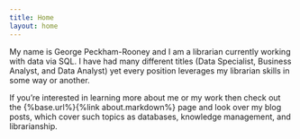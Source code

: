 ```yaml
---
title: Home
layout: home
---
```


My name is George Peckham-Rooney and I am a librarian currently working with data via SQL. I have had many different titles (Data Specialist, Business Analyst, and Data Analyst) yet every position leverages my librarian skills in some way or another. 

If you’re interested in learning more about me or my work then check out the {%base.url%}{%link about.markdown%} page and look over my blog posts, which cover such topics as databases, knowledge management, and librarianship.

